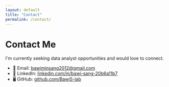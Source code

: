 ```yaml
---
layout: default
title: "Contact"
permalink: /contact/
---
```


# Contact Me

I'm currently seeking data analyst opportunities and would love to connect.

- 📧 Email: [bawiminsang2012@gmail.com](mailto:bawiminsang2012@gmail.com)
- 💼 LinkedIn: [linkedin.com/in/bawi-sang-20b6a11b7](www.linkedin.com/in/bawi-sang-20b6a11b7)
- 🖥️ GitHub: [github.com/BawiS-lab](https://github.com/BawiS-lab)
